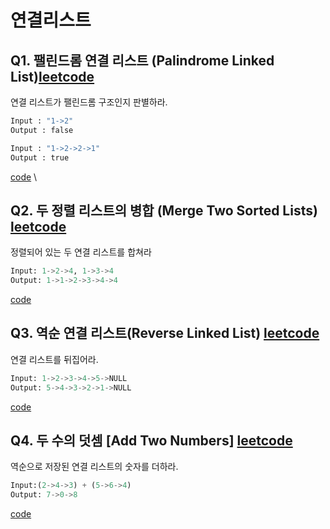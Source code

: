 
# 연결리스트

## Q1. 팰린드롬 연결 리스트 (Palindrome Linked List)[leetcode](https://leetcode.com/problems/palindrome-linked-list/)
연결 리스트가 팰린드롬 구조인지 판별하라.

 ``` python
Input : "1->2"
Output : false

Input : "1->2->2->1"
Output : true
```
[code]() \


## Q2. 두 정렬 리스트의 병합 (Merge Two Sorted Lists) [leetcode](https://leetcode.com/problems/merge-two-sorted-lists/)
정렬되어 있는 두 연결 리스트를 합쳐라

```python
Input: 1->2->4, 1->3->4
Output: 1->1->2->3->4->4
```
[code]()


## Q3. 역순 연결 리스트(Reverse Linked List) [leetcode](https://leetcode.com/problems/reverse-linked-list/)
연결 리스트를 뒤집어라.
```python
Input: 1->2->3->4->5->NULL
Output: 5->4->3->2->1->NULL
```
[code]()


## Q4. 두 수의 덧셈 [Add Two Numbers] [leetcode](https://leetcode.com/problems/add-two-numbers/)
역순으로 저장된 연결 리스트의 숫자를 더하라.

```python
Input:(2->4->3) + (5->6->4)
Output: 7->0->8
```
[code]()
